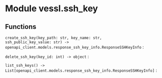Module vessl.ssh_key
====================

Functions
---------

    
`create_ssh_key(key_path: str, key_name: str, ssh_public_key_value: str) ‑> openapi_client.models.response_ssh_key_info.ResponseSSHKeyInfo`
:   

    
`delete_ssh_key(key_id: int) ‑> object`
:   

    
`list_ssh_keys() ‑> List[openapi_client.models.response_ssh_key_info.ResponseSSHKeyInfo]`
:
